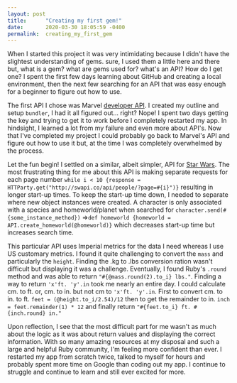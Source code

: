 ```yaml
---
layout: post
title:      "Creating my first gem!"
date:       2020-03-30 18:05:59 -0400
permalink:  creating_my_first_gem
---
```


When I started this project it was very intimidating because I didn't have the slightest understanding of gems. sure, I used them a little here and there but, what is a gem? what are gems used for? what's an API? How do I get one? I spent the first few days learning about GitHub and creating a local environment, then the next few searching for an API that was easy enough for a beginner to figure out how to use.

The first API I chose was Marvel [developer API](https://developer.marvel.com/). I created my outline and setup `bundler`, I had it all figured out... right? Nope! I spent two days getting the key and trying to get it to work before I completely restarted my app.  In hindsight, I learned a lot from my failure and even more about API's. Now that I've completed my project I could probably go back to Marvel's API and figure out how to use it but, at the time I was completely overwhelmed by the process.

Let the fun begin! I settled on a similar, albeit simpler, API for [Star Wars](https://swapi.co/api). The most frustrating thing for me about this API is making separate requests for each page number `while i < 10 {response = HTTParty.get("http://swapi.co/api/people/?page=#{i}")}` resulting in longer start-up times. To keep the start-up time down, I needed to separate where new object instances were created. A character is only associated with a species and homeworld/planet when searched for `character.send(#{some_instance_method})` =>`def homeworld {homeworld = API.create_homeworld(@homeworld)}` which decreases start-up time but increases search time.

This particular API uses Imperial metrics for the data I need whereas I use US customary metrics. I found it quite challenging to convert the `mass` and particularly the `height`. Finding the .kg to .lbs conversion ration wasn't difficult but displaying it was a challenge.  Eventually, I found Ruby's `.round` method and was able to return `"#{@mass.round(2).to_i} lbs."`. Finding a way to return `'x'ft. 'y'.in` took me nearly an entire day. I could calculate cm. to ft. or, cm. to in. but not cm to `'x'ft. 'y'.in`. First to convert cm. to in. to ft. `feet = (@height.to_i/2.54)/12` then to get the remainder to in. `inch = feet.remainder(1) * 12` and finally return `"#{feet.to_i} ft. #{inch.round} in."`

Upon reflection, I see that the most difficult part for me wasn't as much about the logic as it was about return values and displaying the correct information. With so many amazing resources at my disposal and such a large and helpful Ruby community, I'm feeling more confident than ever. I restarted my app from scratch twice,  talked to myself for hours and probably spent more time on Google than coding out my app. I continue to struggle and continue to learn and still ever excited for more.
